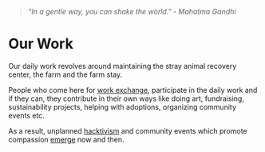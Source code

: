 <!--

Title: Our initiatives to help animals and other people who help animals.

-->

><i>"In a gentle way, you can shake the world." - Mahatma Gandhi</i>

Our Work
=========

Our daily work revolves around maintaining the stray animal recovery center, the farm and the farm stay.

People who come here for [work exchange](/?p=workexchange), participate in the daily work and if they can, they contribute in their own ways like doing art, fundraising, sustainability projects, helping with adoptions, organizing community events etc. 

As a result, unplanned [hacktivism](/?p=hacktivism) and community events which promote compassion [emerge](https://en.wikipedia.org/wiki/Emergence) now and then.

<!--

### Living with purpose? Sustainable living for good? 

### Products



### Innovation

### Treat on Street
Helping stray animals on the streer

### Cow products

### ad agency

### network for good

### 52 habits book

### Activists for Animals

### jounralism and web support for other non profits

-------------------------

-->
